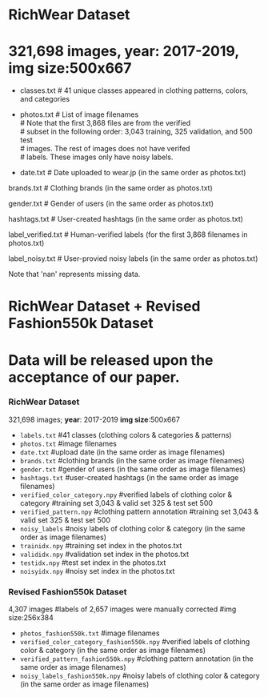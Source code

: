 RichWear Dataset
=================
321,698 images, year: 2017-2019, img size:500x667
============

* classes.txt           # 41 unique classes appeared in clothing patterns, colors, and categories

* photos.txt            # List of image filenames\
                      # Note that the first 3,868 files are from the verified\
                      # subset in the following order: 3,043 training, 325 validation, and 500 test\
                      # images. The rest of images does not have verifed\
                      # labels. These images only have noisy labels.

* date.txt              # Date uploaded to wear.jp (in the same order as photos.txt)

brands.txt            # Clothing brands (in the same order as photos.txt)

gender.txt            # Gender of users (in the same order as photos.txt)

hashtags.txt          # User-created hashtags (in the same order as photos.txt)

label_verified.txt    # Human-verified labels (for the first 3,868 filenames in photos.txt)

label_noisy.txt       # User-provied noisy labels (in the same order as photos.txt)

Note that 'nan' represents missing data.



RichWear Dataset + Revised Fashion550k Dataset  
=================
# Data will be released upon the acceptance of our paper.

### RichWear Dataset
321,698 images; **year**: 2017-2019    **img size**:500x667

* `labels.txt`            #41 classes (clothing colors & categories & patterns)
* `photos.txt`           #image filenames
* `date.txt`              #upload date (in the same order as image filenames)
* `brands.txt`           #clothing brands (in the same order as image filenames)
* `gender.txt`           #gender of users (in the same order as image filenames)
* `hashtags.txt`         #user-created hashtags (in the same order as image filenames)
* `verified_color_category.npy`   #verified labels of clothing color & category #training set 3,043 & valid set 325 & test set 500   
* `verified_pattern.npy`   #clothing pattern annotation #training set 3,043 & valid set 325 & test set 500
* `noisy_labels`      #noisy labels of clothing color & category (in the same order as image filenames)
* `trainidx.npy`      #training set index in the photos.txt
* `valididx.npy`      #validation set index in the photos.txt
* `testidx.npy`       #test set index in the photos.txt
* `noisyidx.npy`      #noisy set index in the photos.txt

### Revised Fashion550k Dataset
4,307 images  #labels of 2,657 images were manually corrected #img size:256x384

* `photos_fashion550k.txt`           #image filenames
* `verified_color_category_fashion550k.npy`   #verified labels of clothing color & category (in the same order as image filenames)  
* `verified_pattern_fashion550k.npy`   #clothing pattern annotation (in the same order as image filenames)
* `noisy_labels_fashion550k.npy`      #noisy labels of clothing color & category (in the same order as image filenames)


                                       

